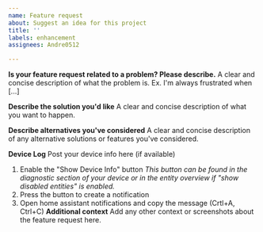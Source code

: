 ```yaml
---
name: Feature request
about: Suggest an idea for this project
title: ''
labels: enhancement
assignees: Andre0512

---
```


**Is your feature request related to a problem? Please describe.**
A clear and concise description of what the problem is. Ex. I'm always frustrated when [...]

**Describe the solution you'd like**
A clear and concise description of what you want to happen.

**Describe alternatives you've considered**
A clear and concise description of any alternative solutions or features you've considered.

**Device Log**
Post your device info here (if available)
1. Enable the "Show Device Info" button
_This button can be found in the diagnostic section of your device or in the entity overview if "show disabled entities" is enabled._
2. Press the button to create a notification
3. Open home assistant notifications and copy the message (Crtl+A, Ctrl+C)
**Additional context**
Add any other context or screenshots about the feature request here.

